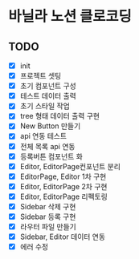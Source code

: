 # 바닐라 노션 클로코딩
## TODO
- [x] init
- [x] 프로젝트 셋팅
- [x] 초기 컴포넌트 구성
- [x] 테스트 데이터 출력
- [x] 초기 스타일 작업
- [x] tree 형태 데이터 출력 구현
- [x] New Button 만들기
- [x] api 연동 테스트
- [x] 전체 목록 api 연동
- [x] 등록버튼 컴포넌트 화
- [x] Editor, EditorPage컨포넌트 분리
- [x] EditorPage, Editor 1차 구현
- [x] Editor, EditorPage 2차 구현
- [x] Editor, EditorPage 리펙토링
- [x] Sidebar 삭제 구현
- [x] Sidebar 등록 구현
- [x] 라우터 파일 만들기
- [x] Sidebar, Editor 데이터 연동
- [x] 에러 수정